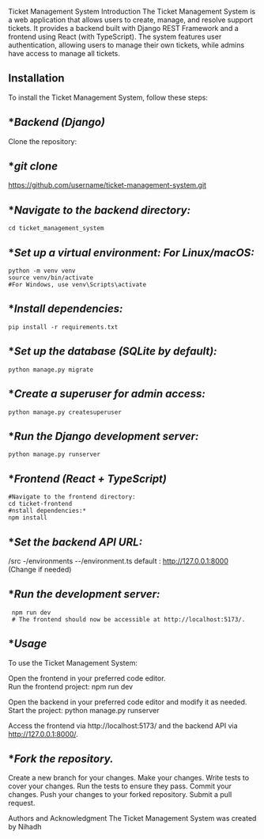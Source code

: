 Ticket Management System
Introduction
The Ticket Management System is a web application that allows users to create, manage, and resolve support tickets. It provides a backend built with Django REST Framework and a frontend using React (with TypeScript). The system features user authentication, allowing users to manage their own tickets, while admins have access to manage all tickets.

## **Installation**
To install the Ticket Management System, follow these steps:
  
  ## **Backend (Django)*
  Clone the repository:
  
  ## **git clone*
  https://github.com/username/ticket-management-system.git
  
  ## **Navigate to the backend directory:*
  ```shell
  cd ticket_management_system
```
  
  ## **Set up a virtual environment: For Linux/macOS:*
  ```shell
  python -m venv venv
  source venv/bin/activate
  #For Windows, use venv\Scripts\activate
```
  
  ## **Install dependencies:*
  ```shell
  pip install -r requirements.txt
  ```
  ## **Set up the database (SQLite by default):*
  ```shell
  python manage.py migrate
  ```
  ## **Create a superuser for admin access:*
  ```shell
  python manage.py createsuperuser
  ```

  ## **Run the Django development server:*
  ```shell
  python manage.py runserver
  ```
  
  
  ## **Frontend (React + TypeScript)*
  
  ```shell
  #Navigate to the frontend directory:
  cd ticket-frontend
  #nstall dependencies:*
  npm install
  ```

  ## **Set the backend API URL:*
  /src
  -/environments
  --/environment.ts
    default : http://127.0.0.1:8000 (Change if needed)
  
  ## **Run the development server:*
 ```shell 
  npm run dev
  # The frontend should now be accessible at http://localhost:5173/.
```

## **Usage*
  To use the Ticket Management System: 
  
  Open the frontend in your preferred code editor.   
  Run the frontend project:
  npm run dev
  
  Open the backend in your preferred code editor and modify it as needed. 
  Start the project:
  python manage.py runserver
  
  Access the frontend via http://localhost:5173/ and the backend API via http://127.0.0.1:8000/.



## **Fork the repository.*
  Create a new branch for your changes.
  Make your changes.
  Write tests to cover your changes.
  Run the tests to ensure they pass.
  Commit your changes.
  Push your changes to your forked repository.
  Submit a pull request.

Authors and Acknowledgment
The Ticket Management System was created by Nihadh
